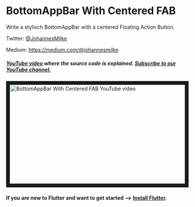 # BottomAppBar With Centered FAB
Write a stylisch BottomAppBar with a centered Floating Action Button.


Twitter: [@JohannesMilke](https://twitter.com/JohannesMilke "Twitter Johannes Milke")

Medium: https://medium.com/@johannesmilke

##### [YouTube video](https://www.youtube.com/watch?v=0gbFNFA1Lzs "Youtube Johannes Milke") where the *source code* is explained. [Subscribe to our YouTube channel.](http://www.youtube.com/channel/UC0FD2apauvegCcsvqIBceLA?sub_confirmation=1 "YouTube Subscribe Johannes Milke")  
<a href="https://www.youtube.com/watch?v=0gbFNFA1Lzs&feature=player_embedded
" target="_blank"><img src="http://img.youtube.com/vi/0gbFNFA1Lzs/maxresdefault.jpg" 
alt="BottomAppBar With Centered FAB YouTube video" width="480" height="270" border="10" /></a>

#### If you are new to Flutter and want to get started --> [Install Flutter](https://flutter.io/docs/get-started/install "Install Flutter").